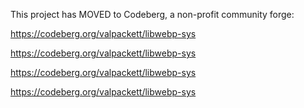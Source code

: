 This project has MOVED to Codeberg, a non-profit community forge:

https://codeberg.org/valpackett/libwebp-sys

https://codeberg.org/valpackett/libwebp-sys

https://codeberg.org/valpackett/libwebp-sys

https://codeberg.org/valpackett/libwebp-sys

